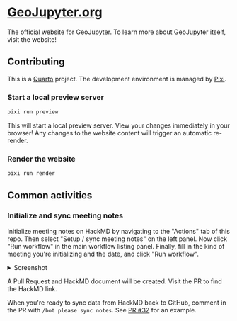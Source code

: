 # [GeoJupyter.org](https://geojupyter.org)

The official website for GeoJupyter.
To learn more about GeoJupyter itself, visit the website!


## Contributing

This is a [Quarto](https://quarto.org) project.
The development environment is managed by [Pixi](https://pixi.sh).


### Start a local preview server

```bash
pixi run preview
```

This will start a local preview server.
View your changes immediately in your browser!
Any changes to the website content will trigger an automatic re-render.


### Render the website

```bash
pixi run render
```


## Common activities

### Initialize and sync meeting notes

Initialize meeting notes on HackMD by navigating to the "Actions" tab of this repo.
Then select "Setup / sync meeting notes" on the left panel.
Now click "Run workflow" in the main workflow listing panel.
Finally, fill in the kind of meeting you're initializing and the date, and click "Run workflow".

<details>
  <summary>Screenshot</summary>
  <img src="https://github.com/user-attachments/assets/db567500-48ee-4e32-8cf3-5eab01cce96c">
</details>

A Pull Request and HackMD document will be created.
Visit the PR to find the HackMD link.

When you're ready to sync data from HackMD back to GitHub, comment in the PR with `/bot please sync notes`.
See [PR #32](https://github.com/geojupyter/geojupyter.org/pull/32) for an example.
